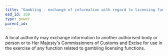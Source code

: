```yaml
---
title: "Gambling - exchange of information with regard to licensing functions"
esd_id: 359
type: power
parent_id:  
---
```


A local authority may exchange information to another authorised body or person or to Her Majesty's Commissioners of Customs and Excise for use in the exercise of any function related to gambling licensing functions. 

